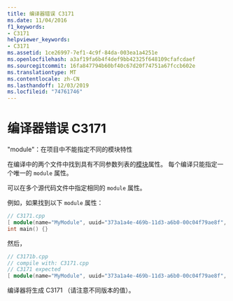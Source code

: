 ```yaml
---
title: 编译器错误 C3171
ms.date: 11/04/2016
f1_keywords:
- C3171
helpviewer_keywords:
- C3171
ms.assetid: 1ce26997-7ef1-4c9f-84da-003ea1a4251e
ms.openlocfilehash: a3af19fa6b4f4def9bb42325f648109cfafcdaef
ms.sourcegitcommit: 16fa847794b60bf40c67d20f74751a67fccb602e
ms.translationtype: MT
ms.contentlocale: zh-CN
ms.lasthandoff: 12/03/2019
ms.locfileid: "74761746"
---
```

# <a name="compiler-error-c3171"></a>编译器错误 C3171

"module"：在项目中不能指定不同的模块特性

在编译中的两个文件中找到具有不同参数列表的[模块](../../windows/module-cpp.md)属性。 每个编译只能指定一个唯一的 `module` 属性。

可以在多个源代码文件中指定相同的 `module` 属性。

例如，如果找到以下 `module` 属性：

```cpp
// C3171.cpp
[ module(name="MyModule", uuid="373a1a4e-469b-11d3-a6b0-00c04f79ae8f", version="1.0") ];
int main() {}
```

然后，

```cpp
// C3171b.cpp
// compile with: C3171.cpp
// C3171 expected
[ module(name="MyModule", uuid="373a1a4e-469b-11d3-a6b0-00c04f79ae8f", version="1.1") ];
```

编译器将生成 C3171 （请注意不同版本的值）。
